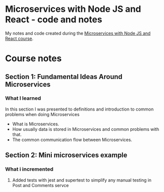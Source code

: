 # Microservices with Node JS and React - code and notes
My notes and code created during the [Microservices with Node JS and React course](https://www.udemy.com/course/microservices-with-node-js-and-react).

# Course notes
## Section 1: Fundamental Ideas Around Microservices
### What I learned
In this section I was presented to definitions and introduction to common problems when doing Microservices 
- What is Microservices.
- How usually data is stored in Microservices and common problems with that.
- The common communication flow between Microservices.

## Section 2: Mini microservices example

### What i incremented
1. Added tests with jest and supertest to simplify any manual testing in Post and Comments servce
